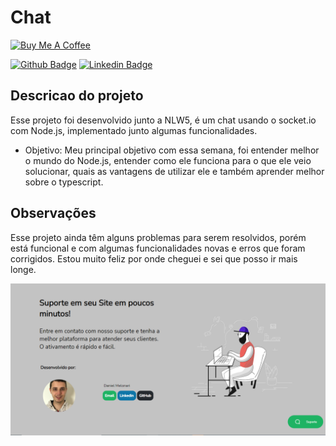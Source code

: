 # Chat

<a href="https://www.buymeacoffee.com/danielmelonari" target="_blank"><img src="https://cdn.buymeacoffee.com/buttons/default-orange.png" alt="Buy Me A Coffee" height="41" width="174"></a>

[![Github Badge](https://img.shields.io/badge/-Github-000?style=flat-square&logo=Github&logoColor=white&link=https://github.com/llfurtll)](https://github.com/llfurtll)
[![Linkedin Badge](https://img.shields.io/badge/-LinkedIn-blue?style=flat-square&logo=Linkedin&logoColor=white&link=https://www.linkedin.com/in/daniel-melonari/)](https://www.linkedin.com/in/daniel-melonari/)

## Descricao do projeto
<p>Esse projeto foi desenvolvido junto a NLW5, é um chat usando o socket.io com Node.js, implementado junto algumas funcionalidades.</p>

- Objetivo: Meu principal objetivo com essa semana, foi entender melhor o mundo do Node.js, entender como ele funciona para o que ele veio solucionar, quais as vantagens de utilizar ele e também aprender melhor sobre o typescript.


## Observações
<p>Esse projeto ainda têm alguns problemas para serem resolvidos, porém está funcional e com algumas funcionalidades novas e erros que foram corrigidos. Estou muito feliz por onde cheguei e sei que posso ir mais longe.</p>

<img src="https://github.com/llFurtll/ChatNLW5/blob/main/images/home.PNG">
